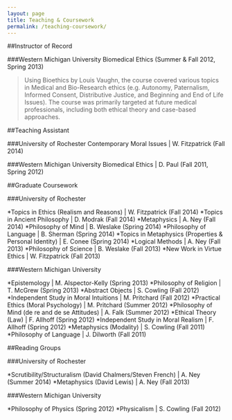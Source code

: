 ```yaml
---
layout: page
title: Teaching & Coursework
permalink: /teaching-coursework/
---
```


##Instructor of Record

###Western Michigan University
Biomedical Ethics (Summer & Fall 2012, Spring 2013)

>Using Bioethics by Louis Vaughn, the course covered various topics in Medical and Bio-Research ethics (e.g. Autonomy, Paternalism, Informed Consent, Distributive Justice, and Beginning and End of Life Issues). The course was primarily targeted at future medical professionals, including both ethical theory and case-based approaches.

##Teaching Assistant

###University of Rochester
Contemporary Moral Issues | W. Fitzpatrick (Fall 2014)

###Western Michigan University
Biomedical Ethics | D. Paul (Fall 2011, Spring 2012)

##Graduate Coursework

###University of Rochester

*Topics in Ethics (Realism and Reasons) | W. Fitzpatrick (Fall 2014)
*Topics in Ancient Philosophy | D. Modrak (Fall 2014)
*Metaphysics | A. Ney (Fall 2014)
*Philosophy of Mind | B. Weslake (Spring 2014)
*Philosophy of Language | B. Sherman (Spring 2014)
*Topics in Metaphysics (Properties & Personal Identity) | E. Conee (Spring 2014)
*Logical Methods | A. Ney (Fall 2013)
*Philosophy of Science | B. Weslake (Fall 2013)
*New Work in Virtue Ethics | W. Fitzpatrick (Fall 2013)

###Western Michigan University

*Epistemology | M. Alspector-Kelly (Spring 2013)
*Philosophy of Religion | T. McGrew (Spring 2013)
*Abstract Objects | S. Cowling (Fall 2012)
*Independent Study in Moral Intuitions | M. Pritchard (Fall 2012)
*Practical Ethics (Moral Psychology) | M. Pritchard (Summer 2012)
*Philosophy of Mind (de re and de se Attitudes) | A. Falk (Summer 2012)
*Ethical Theory (Law) | F. Allhoff (Spring 2012)
*Independent Study in Moral Realism | F. Allhoff (Spring 2012)
*Metaphysics (Modality) | S. Cowling (Fall 2011)
*Philosophy of Language | J. Dilworth (Fall 2011)

##Reading Groups

###University of Rochester

*Scrutibility/Structuralism (David Chalmers/Steven French) | A. Ney (Summer 2014)
*Metaphysics (David Lewis) | A. Ney (Fall 2013)

###Western Michigan University

*Philosophy of Physics (Spring 2012)
*Physicalism | S. Cowling (Fall 2012)